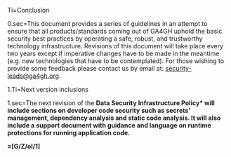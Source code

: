 Ti=Conclusion 

0.sec=This document provides a series of guidelines in an attempt to ensure that all products/standards coming out of GA4GH uphold the basic security best practices by operating a safe, robust, and trustworthy technology infrastructure. Revisions of this document will take place every two years except if imperative changes have to be made in the meantime (e.g. new technologies that have to be contemplated). For those wishing to provide some feedback please contact us by email at: <security-leads@ga4gh.org>. 

1.Ti=Next version inclusions 

1.sec=The next revision of the <b>Data Security Infrastructure Policy* will include sections on developer code security such as secrets’ management, dependency analysis and static code analysis. It will also include a support document with guidance and language on runtime protections for running application code. 

=[G/Z/ol/1]